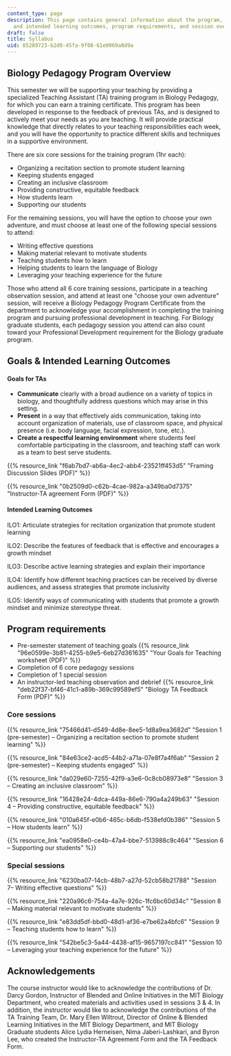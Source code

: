 ```yaml
---
content_type: page
description: This page contains general information about the program, including goals
  and intended learning outcomes, program requirements, and session overviews.
draft: false
title: Syllabus
uid: 85289723-b2d0-45fa-9f08-61e0069a8d9a
---
```

## Biology Pedagogy Program Overview

This semester we will be supporting your teaching by providing a specialized Teaching Assistant (TA) training program in Biology Pedagogy, for which you can earn a training certificate. This program has been developed in response to the feedback of previous TAs, and is designed to actively meet your needs as you are teaching. It will provide practical knowledge that directly relates to your teaching responsibilities each week, and you will have the opportunity to practice different skills and techniques in a supportive environment.

There are six core sessions for the training program (1hr each):

- Organizing a recitation section to promote student learning
- Keeping students engaged
- Creating an inclusive classroom
- Providing constructive, equitable feedback
- How students learn
- Supporting our students

For the remaining sessions, you will have the option to choose your own adventure, and must choose at least one of the following special sessions to attend:

- Writing effective questions
- Making material relevant to motivate students
- Teaching students how to learn
- Helping students to learn the language of Biology
- Leveraging your teaching experience for the future 

Those who attend all 6 core training sessions, participate in a teaching observation session, and attend at least one "choose your own adventure" session, will receive a Biology Pedagogy Program Certificate from the department to acknowledge your accomplishment in completing the training program and pursuing professional development in teaching. For Biology graduate students, each pedagogy session you attend can also count toward your Professional Development requirement for the Biology graduate program.

## Goals & Intended Learning Outcomes

#### Goals for TAs

- **Communicate** clearly with a broad audience on a variety of topics in biology, and thoughtfully address questions which may arise in this setting.
- **Present** in a way that effectively aids communication, taking into account organization of materials, use of classroom space, and physical presence (i.e. body language, facial expression, tone, etc.).
- **Create a respectful learning environment** where students feel comfortable participating in the classroom, and teaching staff can work as a team to best serve students.

{{% resource_link "f6ab7bd7-ab6a-4ec2-abb4-23521ff453d5" "Framing Discussion Slides (PDF)" %}}

{{% resource_link "0b2509d0-c62b-4cae-982a-a349ba0d7375" "Instructor-TA agreement Form (PDF)" %}}

#### Intended Learning Outcomes

ILO1: Articulate strategies for recitation organization that promote student learning

ILO2: Describe the features of feedback that is effective and encourages a growth mindset

ILO3: Describe active learning strategies and explain their importance 

ILO4: Identify how different teaching practices can be received by diverse audiences, and assess strategies that promote inclusivity 

ILO5: Identify ways of communicating with students that promote a growth mindset and minimize stereotype threat.

## Program requirements

- Pre-semester statement of teaching goals {{% resource_link "96e0599e-3b81-4255-b9e5-6eb27d361635" "Your Goals for Teaching worksheet (PDF)" %}}
- Completion of 6 core pedagogy sessions
- Completion of 1 special session
- An instructor-led teaching observation and debrief {{% resource_link "deb22f37-bf46-41c1-a89b-369c99589ef5" "Biology TA Feedback Form (PDF)" %}}

### Core sessions

{{% resource_link "75466d41-d549-4d8e-8ee5-1d8a9ea3682d" "Session 1 (pre-semester) – Organizing a recitation section to promote student learning" %}}

{{% resource_link "84e63ce2-acd5-44b2-a71a-07e8f7a4f6ab" "Session 2 (pre-semester) – Keeping students engaged" %}}

{{% resource_link "da029e60-7255-42f9-a3e6-0c8cb08973e8" "Session 3 – Creating an inclusive classroom" %}}

{{% resource_link "16428e24-4dca-449a-86e6-790a4a249b63" "Session 4 – Providing constructive, equitable feedback" %}}

{{% resource_link "010a645f-e0b6-465c-b6db-f538efd0b386" "Session 5 – How students learn" %}}

{{% resource_link "ea0958e0-ce4b-47a4-bbe7-513988c9c464" "Session 6 – Supporting our students" %}}

### Special sessions

{{% resource_link "6230ba07-14cb-48b7-a27d-52cb58b21788" "Session 7– Writing effective questions" %}}

{{% resource_link "220a96c6-754a-4a7e-926c-1fc6bc60d34c" "Session 8 – Making material relevant to motivate students" %}}

{{% resource_link "e83dd5df-bbd0-48d1-af36-e7be62a4bfc6" "Session 9 – Teaching students how to learn" %}}

{{% resource_link "542be5c3-5a44-4438-af15-9657197cc841" "Session 10 – Leveraging your teaching experience for the future" %}}

## Acknowledgements

The course instructor would like to acknowledge the contributions of Dr. Darcy Gordon, Instructor of Blended and Online Initiatives in the MIT Biology Department, who created materials and activities used in sessions 3 & 4. In addition, the instructor would like to acknowledge the contributions of the TA Training Team, Dr. Mary Ellen Wiltrout, Director of Online & Blended Learning Initiatives in the MIT Biology Department, and MIT Biology Graduate students Alice Lydia Herneisen, Nima Jaberi-Lashkari, and Byron Lee, who created the Instructor-TA Agreement Form and the TA Feedback Form.